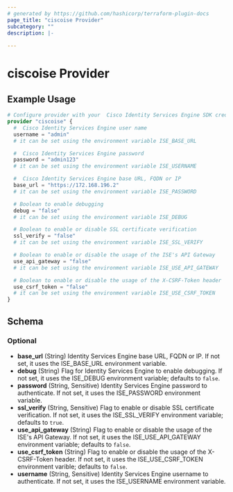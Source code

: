 ```yaml
---
# generated by https://github.com/hashicorp/terraform-plugin-docs
page_title: "ciscoise Provider"
subcategory: ""
description: |-
  
---
```


# ciscoise Provider



## Example Usage

```terraform
# Configure provider with your  Cisco Identity Services Engine SDK credentials
provider "ciscoise" {
  #  Cisco Identity Services Engine user name
  username = "admin"
  # it can be set using the environment variable ISE_BASE_URL

  #  Cisco Identity Services Engine password
  password = "admin123"
  # it can be set using the environment variable ISE_USERNAME

  #  Cisco Identity Services Engine base URL, FQDN or IP
  base_url = "https://172.168.196.2"
  # it can be set using the environment variable ISE_PASSWORD

  # Boolean to enable debugging
  debug = "false"
  # it can be set using the environment variable ISE_DEBUG

  # Boolean to enable or disable SSL certificate verification
  ssl_verify = "false"
  # it can be set using the environment variable ISE_SSL_VERIFY

  # Boolean to enable or disable the usage of the ISE's API Gateway
  use_api_gateway = "false"
  # it can be set using the environment variable ISE_USE_API_GATEWAY

  # Boolean to enable or disable the usage of the X-CSRF-Token header
  use_csrf_token = "false"
  # it can be set using the environment variable ISE_USE_CSRF_TOKEN
}
```

<!-- schema generated by tfplugindocs -->
## Schema

### Optional

- **base_url** (String) Identity Services Engine base URL, FQDN or IP. If not set, it uses the ISE_BASE_URL environment variable.
- **debug** (String) Flag for Identity Services Engine to enable debugging. If not set, it uses the ISE_DEBUG environment variable; defaults to `false`.
- **password** (String, Sensitive) Identity Services Engine password to authenticate. If not set, it uses the ISE_PASSWORD environment variable.
- **ssl_verify** (String, Sensitive) Flag to enable or disable SSL certificate verification. If not set, it uses the ISE_SSL_VERIFY environment variable; defaults to `true`.
- **use_api_gateway** (String) Flag to enable or disable the usage of the ISE's API Gateway. If not set, it uses the ISE_USE_API_GATEWAY environment variable; defaults to `false`.
- **use_csrf_token** (String) Flag to enable or disable the usage of the X-CSRF-Token header. If not set, it uses the ISE_USE_CSRF_TOKEN environment varible; defaults to `false`.
- **username** (String, Sensitive) Identity Services Engine username to authenticate. If not set, it uses the ISE_USERNAME environment variable.
